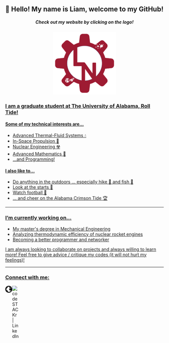 ##  👋 Hello! My name is Liam, welcome to my GitHub! 

<center>
<h5> Check out my website by clicking on the logo! </h5>
</center>

<p align="center">
  <a href="https://liamnester.github.io/" </a><img width="200" src="./LiamNesterLogo.png"  >
</p>

### I am a graduate student at The University of Alabama, Roll Tide!

#### Some of my technical interests are...

- Advanced Thermal-Fluid Systems 💧
- In-Space Propulsion 🚀
- Nuclear Engineering ☢️
- Advanced Mathematics 🧮
- ...and Programming! 

#### I also like to...

- Do anything in the outdoors ... especially hike 🥾 and fish 🎣
- Look at the starts 🔭
- Watch football 🏈
- ... and cheer on the Alabama Crimson Tide 🏆

---

### I’m currently working on...

- My master's degree in Mechanical Engineering
- Analyzing thermodynamic efficiency of nuclear rocket engines
- Becoming a better programmer and networker

I am always looking to collaborate on projects and always willing to learn more! Feel free to give advice / critique my codes (it will not hurt my feelings)!

---

### Connect with me:

[<img align="left" alt="chttps://liamnester.github.io/" width="22px" src="https://raw.githubusercontent.com/iconic/open-iconic/master/svg/globe.svg" />][website]
[<img align="left" alt="codeSTACKr | LinkedIn" width="22px" src="https://cdn.jsdelivr.net/npm/simple-icons@v3/icons/linkedin.svg" />][linkedin]


[website]: https://liamnester.github.io/
[linkedin]: https://www.linkedin.com/in/liamnester/


<!-- ### Hi there 👋 -->

<!--
**LiamEngMan/LiamEngMan** is a ✨ _special_ ✨ repository because its `README.md` (this file) appears on your GitHub profile.

Here are some ideas to get you started:

- 🔭 I’m currently working on ...
- 🌱 I’m currently learning ...
- 👯 I’m looking to collaborate on ...
- 🤔 I’m looking for help with ...
- 💬 Ask me about ...
- 📫 How to reach me: ...
- 😄 Pronouns: ...
- ⚡ Fun fact: ...
-->
